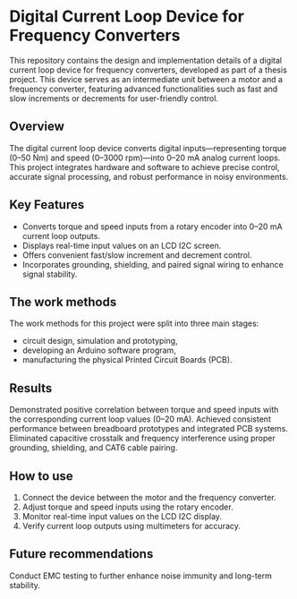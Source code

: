 # Digital Current Loop Device for Frequency Converters
This repository contains the design and implementation details of a digital current loop device for frequency converters, developed as part of a thesis project. This device serves as an intermediate unit between a motor and a frequency converter, featuring advanced functionalities such as fast and slow increments or decrements for user-friendly control.
## Overview
The digital current loop device converts digital inputs—representing torque (0–50 Nm) and speed (0–3000 rpm)—into 0–20 mA analog current loops. This project integrates hardware and software to achieve precise control, accurate signal processing, and robust performance in noisy environments.
## Key Features
+ Converts torque and speed inputs from a rotary encoder into 0–20 mA current loop outputs.
+ Displays real-time input values on an LCD I2C screen.
+ Offers convenient fast/slow increment and decrement control.
+ Incorporates grounding, shielding, and paired signal wiring to enhance signal stability.
## The work methods
The work methods for this project were split into three main stages: 
 + circuit design, simulation and prototyping,
 + developing an Arduino software program,
 + manufacturing the physical Printed Circuit Boards (PCB).
## Results
Demonstrated positive correlation between torque and speed inputs with the corresponding current loop values (0–20 mA).
Achieved consistent performance between breadboard prototypes and integrated PCB systems.
Eliminated capacitive crosstalk and frequency interference using proper grounding, shielding, and CAT6 cable pairing.
## How to use
1. Connect the device between the motor and the frequency converter.
2. Adjust torque and speed inputs using the rotary encoder.
3. Monitor real-time input values on the LCD I2C display.
4. Verify current loop outputs using multimeters for accuracy.
## Future recommendations
Conduct EMC testing to further enhance noise immunity and long-term stability.
